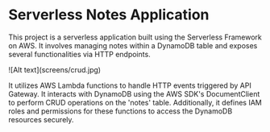 
 

<body>
  <h1>Serverless Notes Application</h1>
  <p>
    This project is a serverless application built using the Serverless Framework on AWS. It involves managing notes within a DynamoDB table and exposes several functionalities via HTTP endpoints.
  </p>
  ![Alt text](screens/crud.jpg)
  <p>
    It utilizes AWS Lambda functions to handle HTTP events triggered by API Gateway. It interacts with DynamoDB using the AWS SDK's DocumentClient to perform CRUD operations on the 'notes' table. Additionally, it defines IAM roles and permissions for these functions to access the DynamoDB resources securely.
  </p>
</body>
</html>
